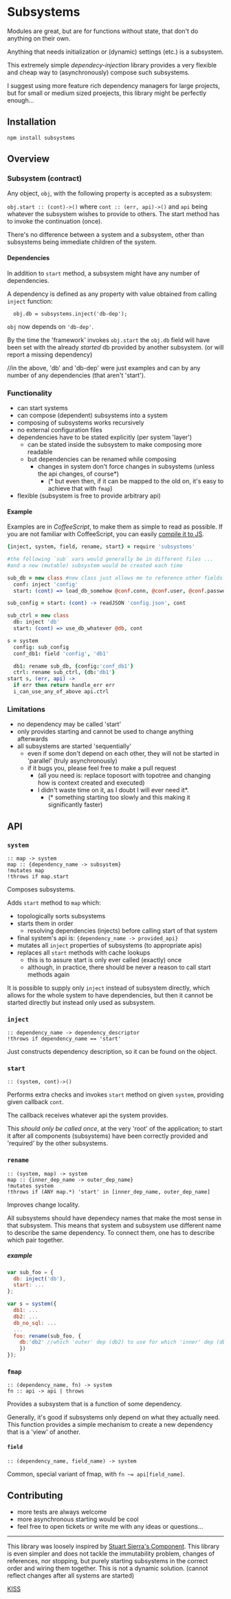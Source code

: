 # Subsystems

Modules are great, but are for functions without state, that don't do anything on their own.

Anything that needs initialization or (dynamic) settings (etc.) is a subsystem.

This extremely simple *dependecy-injection* library provides
a very flexible and cheap way to (asynchronously) compose such subsystems.

I suggest using more feature rich dependency managers for large projects,
but for small or medium sized proejects, this library might be perfectly enough...

## Installation
`npm install subsystems`

## Overview

### Subsystem (contract)
Any object, `obj`, with the following property is accepted as a subsystem:

`obj.start :: (cont)->()`
where `cont :: (err, api)->()`
and `api` being whatever the subsystem wishes to provide to others.
The start method has to invoke the continuation (once).

There's no difference between a system and a subsystem, 
other than subsystems being immediate children of the system.

#### Dependencies
In addition to `start` method, a subsystem might have any number of dependencies.

A dependency is defined as any property with value obtained from calling `inject` function:

      obj.db = subsystems.inject('db-dep');

`obj` now depends on `'db-dep'`.

By the time the 'framework' invokes `obj.start` the `obj.db` field will have been set
with the already *started* db provided by another subsystem. (or will report a missing dependency)

//in the above, 'db' and 'db-dep' were just examples and can by
any number of any dependencies (that aren't 'start').

### Functionality
- can start systems
- can compose (dependent) subsystems into a system
- composing of subsystems works recursively
- no external configuration files
- dependencies have to be stated explicitly (per system 'layer')
  - can be stated inside the subsystem to make composing more readable
  - but dependencies can be renamed while composing
    - changes in system don't force changes in subsystems (unless the api changes, of course*)
      - (* but even then, if it can be mapped to the old on, it's easy to achieve that with `fmap`)
- flexible (subsystem is free to provide arbitrary api)

#### Example
Examples are in *CoffeeScript*, to make them as simple to read as possible. 
If you are not familiar with CoffeeScript, you can easily
[compile it to JS](http://coffeescript.org/#try:%7Binject%2C%20system%2C%20field%2C%20rename%2C%20start%7D%20%3D%20require%20'subsystems'%0A%0A%23the%20following%20%60sub%60%20vars%20would%20generally%20be%20in%20different%20files%20...%0A%23and%20a%20new%20(mutable)%20subsystem%20would%20be%20created%20each%20time%0A%0Asub_db%20%3D%20new%20class%20%23new%20class%20just%20allows%20me%20to%20reference%20other%20fields%0A%20%20conf%3A%20inject%20'config'%0A%20%20start%3A%20(cont)%20%3D%3E%20load_db_somehow%20%40conf.conn%2C%20%40conf.user%2C%20%40conf.password%2C%20cont%0A%0Asub_config%20%3D%20start%3A%20(cont)%20-%3E%20readJSON%20'config.json'%2C%20cont%0A%0Asub_ctrl%20%3D%20new%20class%0A%20%20db%3A%20inject%20'db'%0A%20%20start%3A%20(cont)%20%3D%3E%20use_db_whatever%20%40db%2C%20cont%0A%0As%20%3D%20system%0A%20%20config%3A%20sub_config%0A%20%20conf_db1%3A%20field%20'config'%2C%20'db1'%0A%0A%20%20db1%3A%20rename%20sub_db%2C%20%7Bconfig%3A'conf_db1'%7D%0A%20%20ctrl%3A%20rename%20sub_ctrl%2C%20%7Bdb%3A'db1'%7D%0Astart%20s%2C%20(err%2C%20api)%20-%3E%0A%20%20if%20err%20then%20return%20handle_err%20err%0A%20%20i_can_use_any_of_above%20api.ctrl%0A).

```coffeescript
{inject, system, field, rename, start} = require 'subsystems'

#the following `sub` vars would generally be in different files ...
#and a new (mutable) subsystem would be created each time

sub_db = new class #new class just allows me to reference other fields
  conf: inject 'config'
  start: (cont) => load_db_somehow @conf.conn, @conf.user, @conf.password, cont

sub_config = start: (cont) -> readJSON 'config.json', cont

sub_ctrl = new class
  db: inject 'db'
  start: (cont) => use_db_whatever @db, cont

s = system
  config: sub_config
  conf_db1: field 'config', 'db1'

  db1: rename sub_db, {config:'conf_db1'}
  ctrl: rename sub_ctrl, {db:'db1'}
start s, (err, api) ->
  if err then return handle_err err
  i_can_use_any_of_above api.ctrl
```

### Limitations
- no dependency may be called 'start'
- only provides starting and cannot be used to change anything afterwards
- all subsystems are started 'sequentially'
  - even if some don't depend on each other, they will not be started in 'parallel' (truly asynchronously)
  - if it bugs you, please feel free to make a pull request
    - (all you need is: replace toposort with topotree and changing how is context created and executed)
    - I didn't waste time on it, as I doubt I will ever need it*. 
      - (* something starting too slowly and this making it significantly faster)

## API

### `system`
    :: map -> system
    map :: {dependency_name -> subsystem}
    !mutates map
    !throws if map.start

Composes subsystems.

Adds `start` method to `map` which:

- topologically sorts subsystems
- starts them in order
  - resolving dependencies (injects) before calling start of that system
- final system's api is: `{dependency_name -> provided_api}`
- mutates all `inject` properties of subsystems (to appropriate apis)
- replaces all `start` methods with cache lookups
  - this is to assure start is only ever called (exactly) once
  - although, in practice, there should be never a reason to call start methods again

It is possible to supply only `inject` instead of subsystem directly,
which allows for the whole system to have dependencies, but then it cannot be started directly
but instead only used as subsystem.

### `inject`
    :: dependency_name -> dependency_descriptor
    !throws if dependency_name == 'start'

Just constructs dependency description, so it can be found on the object.

### `start`
    :: (system, cont)->()

Performs extra checks and invokes `start` method on given `system`, providing given callback `cont`.

The callback receives whatever api the system provides.

This *should only be called once*, at the very 'root' of the application;
to start it after all components (subsystems) have been correctly provided
and 'required' by the other subsystems.

### `rename`
    :: (system, map) -> system
    map :: {inner_dep_name -> outer_dep_name}
    !mutates system
    !throws if (ANY map.*) 'start' in [inner_dep_name, outer_dep_name]

Improves change locality.

All subsystems should have dependecy names that make the most sense in that subsystem. 
This means that system and subsystem use different name to describe the same dependency.
To connect them, one has to describe which pair together.

##### example
```javascript
var sub_foo = {
  db: inject('db'),
  start: ...
};

var s = system({
  db1: ...
  db2: ...
  db_no_sql: ...
  ...
  foo: rename(sub_foo, {
    db:'db2' //which 'outer' dep (db2) to use for which 'inner' dep (db).
    })
});
```

### `fmap`
    :: (dependency_name, fn) -> system
    fn :: api -> api | throws

Provides a subsystem that is a function of some dependency.

Generally, it's good if subsystems only depend on what they actually need.
This function provides a simple mechanism to create a new dependency that is a 'view' of another.


#### `field`
    :: (dependency_name, field_name) -> system

Common, special variant of fmap, with `fn ~= api[field_name]`.

## Contributing
- more tests are always welcome
- more asynchronous starting would be cool
- feel free to open tickets or write me with any ideas or questions...

---

This library was loosely inspired by [Stuart Sierra's Component](https://youtu.be/13cmHf_kt-Q).
This library is even simpler and does not tackle the immutability problem,
changes of references, nor stopping,
but purely starting subsystems in the correct order and wiring them together.
This is not a dynamic solution. (cannot reflect changes after all systems are started)

[KISS](http://en.wikipedia.org/wiki/KISS_principle)

